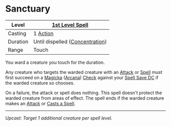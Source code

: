 # Sanctuary

| Level    | [1st Level Spell](1st%20Level%20Spells.md)                            |
| -------- | --------------------------------------------------------------------- |
| Casting  | 1 [Action](../../../../Game%20Procedures/Core%20Procedures/Action.md) |
| Duration | Until dispelled ([Concentration](../../Concentration.md))             |
| Range    | Touch                                                                 |

You ward a creature you touch for the duration.

Any creature who targets the warded creature with an [Attack](../../../../Game%20Procedures/Combat/Attack.md) or [Spell](../../../Spells.md) must first succeed on a [Magicka](../../../../Player%20Characters/Attributes/Magicka.md) ([Arcana](../../../../Player%20Characters/Skills/Primary%20Skills/Arcana.md)) [Check](../../../../Game%20Procedures/Core%20Procedures/Check.md) against your [Spell Save DC](../../Spell%20Save%20DC.md) if the warded creature so chooses.

On a failure, the attack or spell does nothing. This spell doesn't protect the warded creature from areas of effect. The spell ends if the warded creature makes an [Attack](../../../../Game%20Procedures/Combat/Attack.md) or [Casts a Spell](../../../Spellcasting/Spellcasting.md#Cast%20a%20Spell).

---
*Upcast: Target 1 additional creature per spell level.*
